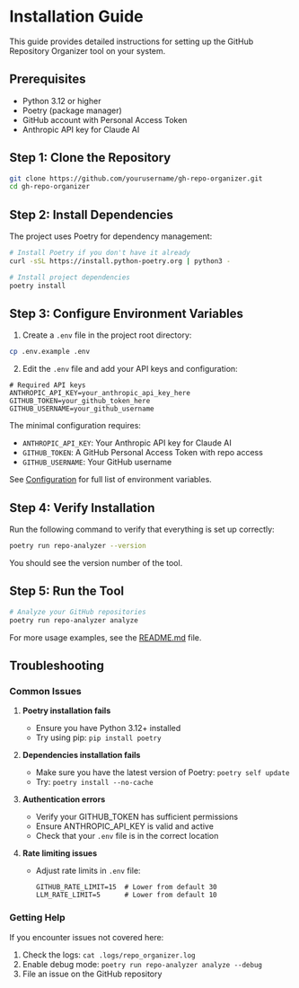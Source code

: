 # Installation Guide

This guide provides detailed instructions for setting up the GitHub Repository Organizer tool on your system.

## Prerequisites

- Python 3.12 or higher
- Poetry (package manager)
- GitHub account with Personal Access Token
- Anthropic API key for Claude AI

## Step 1: Clone the Repository

```bash
git clone https://github.com/yourusername/gh-repo-organizer.git
cd gh-repo-organizer
```

## Step 2: Install Dependencies

The project uses Poetry for dependency management:

```bash
# Install Poetry if you don't have it already
curl -sSL https://install.python-poetry.org | python3 -

# Install project dependencies
poetry install
```

## Step 3: Configure Environment Variables

1. Create a `.env` file in the project root directory:

```bash
cp .env.example .env
```

2. Edit the `.env` file and add your API keys and configuration:

```
# Required API keys
ANTHROPIC_API_KEY=your_anthropic_api_key_here
GITHUB_TOKEN=your_github_token_here
GITHUB_USERNAME=your_github_username
```

The minimal configuration requires:
- `ANTHROPIC_API_KEY`: Your Anthropic API key for Claude AI
- `GITHUB_TOKEN`: A GitHub Personal Access Token with repo access
- `GITHUB_USERNAME`: Your GitHub username

See [Configuration](README.md#configuration) for full list of environment variables.

## Step 4: Verify Installation

Run the following command to verify that everything is set up correctly:

```bash
poetry run repo-analyzer --version
```

You should see the version number of the tool.

## Step 5: Run the Tool

```bash
# Analyze your GitHub repositories
poetry run repo-analyzer analyze
```

For more usage examples, see the [README.md](README.md#usage) file.

## Troubleshooting

### Common Issues

1. **Poetry installation fails**
   - Ensure you have Python 3.12+ installed
   - Try using pip: `pip install poetry`

2. **Dependencies installation fails**
   - Make sure you have the latest version of Poetry: `poetry self update`
   - Try: `poetry install --no-cache`

3. **Authentication errors**
   - Verify your GITHUB_TOKEN has sufficient permissions
   - Ensure ANTHROPIC_API_KEY is valid and active
   - Check that your `.env` file is in the correct location

4. **Rate limiting issues**
   - Adjust rate limits in `.env` file:
     ```
     GITHUB_RATE_LIMIT=15  # Lower from default 30
     LLM_RATE_LIMIT=5      # Lower from default 10
     ```

### Getting Help

If you encounter issues not covered here:

1. Check the logs: `cat .logs/repo_organizer.log`
2. Enable debug mode: `poetry run repo-analyzer analyze --debug`
3. File an issue on the GitHub repository